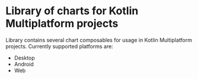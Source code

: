 # Library of charts for Kotlin Multiplatform projects

Library contains several chart composables for usage in Kotlin Multiplatform projects. Currently supported
platforms are:
- Desktop
- Android
- Web